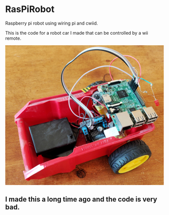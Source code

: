 # RasPiRobot
Raspberry pi robot using wiring pi and cwiid.

This is the code for a robot car I made that can be controlled by a wii remote.

![](car.jpeg)

## **I made this a long time ago and the code is very bad.**